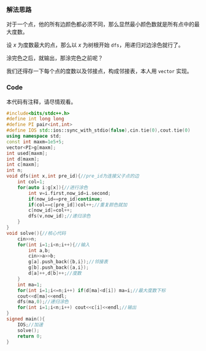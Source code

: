 ### 解法思路
对于一个点，他的所有边颜色都必须不同，那么显然最小颜色数就是所有点中的最大度数。

设 $x$ 为度数最大的点，那么以 $x$ 为树根开始 `dfs`，用递归对边涂色就行了。

涂完色之后，就输出，那涂完色之前呢？

我们还得存一下每个点的度数以及邻接点，构成邻接表，本人用 `vector` 实现。

### Code
本代码有注释，请尽情观看。
```cpp
#include<bits/stdc++.h>
#define int long long
#define PI pair<int,int>
#define IOS std::ios::sync_with_stdio(false),cin.tie(0),cout.tie(0)
using namespace std;
const int maxm=1e5+5;
vector<PI>g[maxm];
int used[maxm];
int d[maxm];
int c[maxm];
int n;
void dfs(int x,int pre_id){//pre_id为连接父子点的边
    int col=1;
    for(auto i:g[x]){//进行涂色
        int v=i.first,now_id=i.second;
        if(now_id==pre_id)continue;
        if(col==c[pre_id])col++;//重复颜色就加
        c[now_id]=col++;
        dfs(v,now_id);//递归涂色
    }
}
void solve(){//核心代码
    cin>>n;
    for(int i=1;i<n;i++){//输入
        int a,b;
		cin>>a>>b;
        g[a].push_back({b,i});//邻接表
        g[b].push_back({a,i});
        d[a]++,d[b]++;//度数
    }
    int ma=1;
    for(int i=1;i<=n;i++) if(d[ma]<d[i]) ma=i;//最大度数下标
    cout<<d[ma]<<endl;
    dfs(ma,0);//递归涂色
    for(int i=1;i<n;i++) cout<<c[i]<<endl;//输出
}
signed main(){
	IOS;//加速
    solve();
    return 0;
}

```